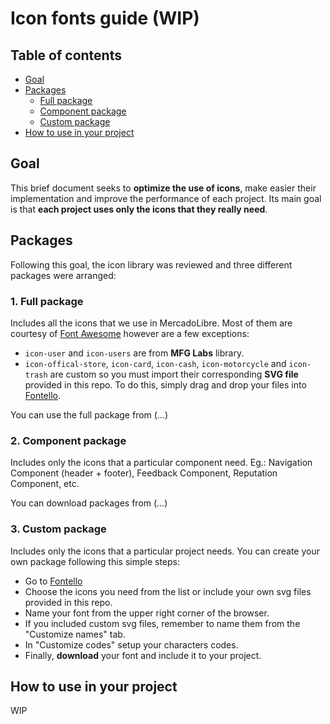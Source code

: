# Icon fonts guide (WIP)

## Table of contents

- [Goal](#goal)
- [Packages](#packages)
    - [Full package](#full-package)
    - [Component package](#component-package)
    - [Custom package](#custom-package)
- [How to use in your project](#how-to-use-in-your-project)

## Goal
This brief document seeks to **optimize the use of icons**, make easier their implementation and improve the performance of each project. Its main goal is that **each project uses only the icons that they really need**.

## Packages
Following this goal, the icon library was reviewed and three different packages were arranged:

### 1. Full package

Includes all the icons that we use in MercadoLibre. Most of them are courtesy of [Font Awesome](http://fortawesome.github.io/Font-Awesome/cheatsheet/) however are a few exceptions: 

- `icon-user` and `icon-users` are from **MFG Labs** library.
- `icon-offical-store`, `icon-card`, `icon-cash`, `icon-motorcycle` and `icon-trash` are custom so you must import their corresponding **SVG file** provided in this repo. To do this, simply drag and drop your files into [Fontello](http://www.fontello.com). 

You can use the full package from (…)

### 2. Component package

Includes only the icons that a particular component need. Eg.: Navigation Component (header + footer), Feedback Component, Reputation Component, etc.

You can download packages from (…)

### 3. Custom package

Includes only the icons that a particular project needs. You can create your own package following this simple steps: 

- Go to [Fontello](http://www.fontello.com)
- Choose the icons you need from the list or include your own svg files provided in this repo.
- Name your font from the upper right corner of the browser. 
- If you included custom svg files, remember to name them from the "Customize names" tab.
- In "Customize codes" setup your characters codes.
- Finally, **download** your font and include it to your project. 

## How to use in your project
WIP
